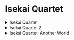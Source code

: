 # Isekai Quartet

<details>
    <summary>Isekai Quartet</summary>

!!! info ""
- **RAW**
```
Natsumi no Sekai + FLAC
```
- **SUB**
```
Eternal Animes
```


!!! info "Arquivos"
```
[Tempest] Isekai Quartet - 01 [BDRIP][1080p][Hi10P][FLAC] [97788DCE].mkv
[Tempest] Isekai Quartet - 02 [BDRIP][1080p][Hi10P][FLAC] [EDE54A9D].mkv
[Tempest] Isekai Quartet - 03 [BDRIP][1080p][Hi10P][FLAC] [4CB8B119].mkv
[Tempest] Isekai Quartet - 04 [BDRIP][1080p][Hi10P][FLAC] [134613B1].mkv
[Tempest] Isekai Quartet - 05 [BDRIP][1080p][Hi10P][FLAC] [214BA609].mkv
[Tempest] Isekai Quartet - 06 [BDRIP][1080p][Hi10P][FLAC] [C34504B3].mkv
[Tempest] Isekai Quartet - 07 [BDRIP][1080p][Hi10P][FLAC] [B78F6BD6].mkv
[Tempest] Isekai Quartet - 08 [BDRIP][1080p][Hi10P][FLAC] [B7BCF1E7].mkv
[Tempest] Isekai Quartet - 09 [BDRIP][1080p][Hi10P][FLAC] [8BE33F64].mkv
[Tempest] Isekai Quartet - 10 [BDRIP][1080p][Hi10P][FLAC] [7EBFB28D].mkv
[Tempest] Isekai Quartet - 11 [BDRIP][1080p][Hi10P][FLAC] [FFE81EF3].mkv
[Tempest] Isekai Quartet - 12 [BDRIP][1080p][Hi10P][FLAC] [D04F1D44].mkv
```

</details>

<details>
    <summary>Isekai Quartet 2</summary>

!!! info ""
- **RAW**
```
Natsumi no Sekai + FLAC
```
- **SUB**
```
Eternal Animes
```


!!! info "Arquivos"
```
[Tempest] Isekai Quartet 2 - 01 [BDRIP][1080p][HEVC][FLAC] [86B7F6F7].mkv
[Tempest] Isekai Quartet 2 - 02 [BDRIP][1080p][HEVC][FLAC] [B399F769].mkv
[Tempest] Isekai Quartet 2 - 03 [BDRIP][1080p][HEVC][FLAC] [DB6001A9].mkv
[Tempest] Isekai Quartet 2 - 04 [BDRIP][1080p][HEVC][FLAC] [C11884D5].mkv
[Tempest] Isekai Quartet 2 - 05 [BDRIP][1080p][HEVC][FLAC] [59315C21].mkv
[Tempest] Isekai Quartet 2 - 06 [BDRIP][1080p][HEVC][FLAC] [C454D7DE].mkv
[Tempest] Isekai Quartet 2 - 07 [BDRIP][1080p][HEVC][FLAC] [B8BEB5EC].mkv
[Tempest] Isekai Quartet 2 - 08 [BDRIP][1080p][HEVC][FLAC] [BFADDCF1].mkv
[Tempest] Isekai Quartet 2 - 09 [BDRIP][1080p][HEVC][FLAC] [94503614].mkv
[Tempest] Isekai Quartet 2 - 10 [BDRIP][1080p][HEVC][FLAC] [49DB5873].mkv
[Tempest] Isekai Quartet 2 - 11 [BDRIP][1080p][HEVC][FLAC] [0FD5707C].mkv
[Tempest] Isekai Quartet 2 - 12 [BDRIP][1080p][HEVC][FLAC] [AC2A281E].mkv
```

</details>

<details>
    <summary>Isekai Quartet: Another World</summary>


</details>